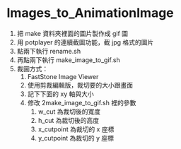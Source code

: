 # Images_to_AnimationImage

1. 把 make 資料夾裡面的圖片製作成 gif 圖
1. 用 potplayer 的連續截圖功能，截 jpg 格式的圖片
1. 點兩下執行 rename.sh
1. 再點兩下執行 make_image_to_gif.sh
1. 裁圖方式：
	1. FastStone Image Viewer
	1. 使用剪裁編輯版，裁切要的大小跟畫面
	1. 記下下面的 xy 軸與大小
	1. 修改 2make_image_to_gif.sh 裡的參數
      	1. w_cut 為裁切後的寬度
      	2. h_cut 為裁切後的高度
      	3. x_cutpoint 為裁切的 x 座標
      	4. y_cutpoint 為裁切的 y 座標
